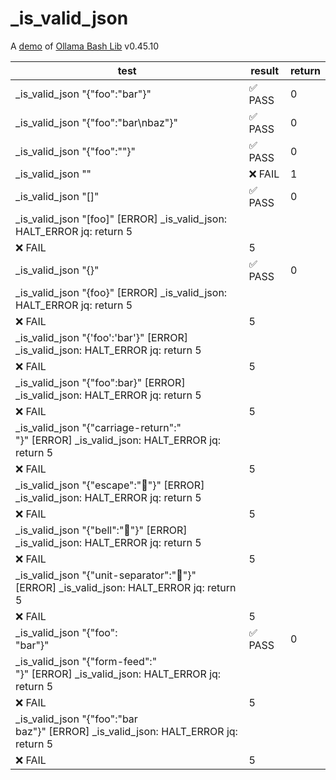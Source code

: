 # _is_valid_json

A [demo](../README.md#demos) of [Ollama Bash Lib](https://github.com/attogram/ollama-bash-lib) v0.45.10

| test | result | return |
|------|--------|--------|
| _is_valid_json "{"foo":"bar"}" | ✅ PASS | 0 |
| _is_valid_json "{"foo":"bar\nbaz"}" | ✅ PASS | 0 |
| _is_valid_json "{"foo":""}" | ✅ PASS | 0 |
| _is_valid_json "" | ❌ FAIL | 1 |
| _is_valid_json "[]" | ✅ PASS | 0 |
| _is_valid_json "[foo]" [ERROR] _is_valid_json: HALT_ERROR jq: return 5
| ❌ FAIL | 5 |
| _is_valid_json "{}" | ✅ PASS | 0 |
| _is_valid_json "{foo}" [ERROR] _is_valid_json: HALT_ERROR jq: return 5
| ❌ FAIL | 5 |
| _is_valid_json "{'foo':'bar'}" [ERROR] _is_valid_json: HALT_ERROR jq: return 5
| ❌ FAIL | 5 |
| _is_valid_json "{"foo":bar}" [ERROR] _is_valid_json: HALT_ERROR jq: return 5
| ❌ FAIL | 5 |
| _is_valid_json "{"carriage-return":"<br />"}" [ERROR] _is_valid_json: HALT_ERROR jq: return 5
| ❌ FAIL | 5 |
| _is_valid_json "{"escape":""}" [ERROR] _is_valid_json: HALT_ERROR jq: return 5
| ❌ FAIL | 5 |
| _is_valid_json "{"bell":""}" [ERROR] _is_valid_json: HALT_ERROR jq: return 5
| ❌ FAIL | 5 |
| _is_valid_json "{"unit-separator":""}" [ERROR] _is_valid_json: HALT_ERROR jq: return 5
| ❌ FAIL | 5 |
| _is_valid_json "{"foo":<br />    "bar"}" | ✅ PASS | 0 |
| _is_valid_json "{"form-feed":"<br />"}" [ERROR] _is_valid_json: HALT_ERROR jq: return 5
| ❌ FAIL | 5 |
| _is_valid_json "{"foo":"bar<br />    baz"}" [ERROR] _is_valid_json: HALT_ERROR jq: return 5
| ❌ FAIL | 5 |
